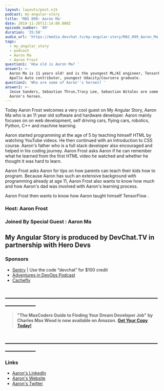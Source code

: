 ```yaml
---
layout: layouts/post.njk
podcast: my-angular-story
title: 'MAS 099: Aaron Ma'
date: 2019-11-26T11:14:00.000Z
episode_number: '99'
duration: '35:58'
audio_url: 'https://media.devchat.tv/my-angular-story/MAS_099_Aaron_Ma.mp3'
tags:
  - my_angular_story
  - podcast
  - Aaron Ma
  - Aaron Frost
question1: 'How old is Aaron Ma? '
answer1: >-
  Aaron Ma is 11 years old! and is the youngest ML/AI engineer, TensorFlow and
  Apollo Auto contributor, youngest Udacity/Coursera graduate.
question2: 'Who are some of Aaron''s heroes? '
answer2: >-
  Jesse Sanders, Sebastian Thrun,Tracy Lee, Sebastian Witalec are some of
  Aaron's heroes.
---
```

Today Aaron Frost welcomes a very cool guest on My Angular Story, Aaron Ma who is an 11 year old  software and hardware developer. Aaron mainly focuses on  on web development, self driving cars, flying cars, robotics, Python, C++ and machine learning. 

Aaron started programming at the age of 5 by teaching himself HTML by watching YouTube videos. He then continued with an Introduction to CSS course. Aaron's  father who is a full stack developer also encouraged and helped in his coding journey.  Aaron Frost asks Aaron if he can remember what he learned from the first HTML video he watched and whether he thought it was hard to learn.

Aaron Frost asks Aaron for tips on how parents can teach their kids how to program. Because Aaron has such an extensive background with programming already at age 11, Aaron Frost also wants to know how much and how Aaron's dad was involved with Aaron's learning process. 

Aaron Frost then wants to know how Aaron taught himself TensorFlow .

### Host: Aaron Frost

### Joined By Special Guest : **Aaron Ma**

## **My Angular Story is produced by DevChat.TV in partnership with Hero Devs**

### Sponsors

* [Sentry](http://sentry.io/) | Use the code “devchat” for $100 credit 
* [Adventures in DevOps Podcast](https://devchat.tv/adventures-in-devops/)
* [Cachefly](https://www.cachefly.com/)

## **\_\_\_\_\_\_\_\_\_\_\_\_\_\_\_\_\_\_\_\_\_\_\_\_\_\_\_\_\_\_\_\_\_\_\_\_\_\_\_\_\_\_\_\_\_\_\_\_\_\_\_\_\_\_\_\_\_\_\_\_**

> **"The MaxCoders Guide to Finding Your Dream Developer Job" by Charles Max Wood is now available on Amazon.**  [**Get Your Copy Today!**](https://www.amazon.com/gp/product/B081MBL5C9/ref=as_li_ss_tl?ie=UTF8&linkCode=sl1&tag=devchattv-20&linkId=9d61363241636e2546ef46abba198746&language=en_US)

## **\_\_\_\_\_\_\_\_\_\_\_\_\_\_\_\_\_\_\_\_\_\_\_\_\_\_\_\_\_\_\_\_\_\_\_\_\_\_\_\_\_\_\_\_\_\_\_\_\_\_\_\_\_\_\_\_\_\_\_\_**

>

### Links

* [Aaron's LinkedIn](https://www.linkedin.com/in/aaron-h-ma/)
* [Aaron's Website](https://www.aaronhma.com/)
* [Aaron's Twitter](https://twitter.com/aaronhma)

###
